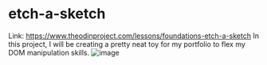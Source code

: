 # etch-a-sketch
Link: https://www.theodinproject.com/lessons/foundations-etch-a-sketch                              In this project, I will be creating a pretty neat toy for my portfolio to flex my DOM manipulation skills.
![image](https://user-images.githubusercontent.com/96890436/201543558-6e77b7af-7807-410c-9574-d193d4c1f2c3.png)

